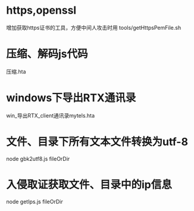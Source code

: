# https,openssl
增加获取https证书的工具，方便中间人攻击时用  tools/getHttpsPemFile.sh

# 压缩、解码js代码
压缩.hta

# windows下导出RTX通讯录
win_导出RTX_client通讯录mytels.hta

# 文件、目录下所有文本文件转换为utf-8
node gbk2utf8.js fileOrDir

# 入侵取证获取文件、目录中的ip信息
node getIps.js fileOrDir

